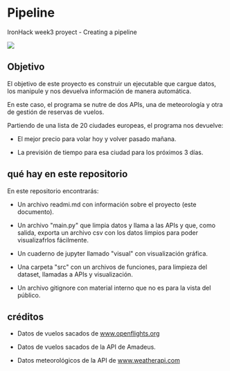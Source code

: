 # Pipeline

IronHack week3 proyect - Creating a pipeline

![](https://i.pinimg.com/originals/5c/49/6a/5c496a85a3864c09c08eb5665ffaf495.jpg)

## Objetivo

El objetivo de este proyecto es construir un ejecutable que cargue datos, los manipule y nos devuelva información de manera automática.

En este caso, el programa se nutre de dos APIs, una de meteorología y otra de gestión de reservas de vuelos.

Partiendo de una lista de 20 ciudades europeas, el programa nos devuelve:

  - El mejor precio para volar hoy y volver pasado mañana.
    
  - La previsión de tiempo para esa ciudad para los próximos 3 días.


## qué hay en este repositorio

En este repositorio encontrarás:

  - Un archivo readmi.md con información sobre el proyecto (este documento).
 
  - Un archivo "main.py" que limpia datos y llama a las APIs y que, como salida, exporta un archivo csv con los datos limpios para poder visualizafrlos fácilmente.
 
  - Un cuaderno de jupyter llamado "visual" con visualización gráfica.
 
  - Una carpeta "src" con un archivos de funciones, para limpieza del dataset, llamadas a APIs y visualización.
 
  - Un archivo gitignore con material interno que no es para la vista del público.
  
## créditos

 - Datos de vuelos sacados de www.openflights.org
 
 - Datos de vuelos sacados de la API de Amadeus.
 
 - Datos meteorológicos de la API de www.weatherapi.com
 
 
 
 